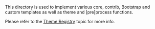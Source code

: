 This directory is used to implement various core, contrib, Bootstrap and custom
templates as well as theme and \[pre\]process functions.

Please refer to the [Theme Registry](<!-- @url registry -->) topic for more info.
